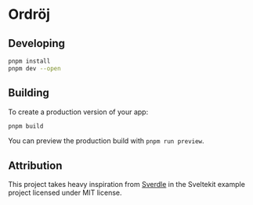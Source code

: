 # Ordröj

## Developing

```bash
pnpm install
pnpm dev --open
```

## Building

To create a production version of your app:

```bash
pnpm build
```

You can preview the production build with `pnpm run preview`.

## Attribution

This project takes heavy inspiration from [Sverdle](https://github.com/sveltejs/kit/tree/3b98005/packages/create-svelte/templates/default/src/routes/sverdle) in the Sveltekit example project licensed under MIT license. 
